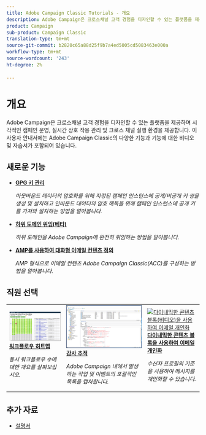 ```yaml
---
title: Adobe Campaign Classic Tutorials - 개요
description: Adobe Campaign은 크로스채널 고객 경험을 디자인할 수 있는 플랫폼을 제공하며 시각적인 캠페인 운영, 실시간 상호 작용 관리 및 크로스 채널 실행 환경을 제공합니다. 이 사용자 안내서에는 Adobe Campaign Standard의 다양한 기능과 기능에 대한 비디오 및 자습서가 포함되어 있습니다.
product: Campaign
sub-product: Campaign Classic
translation-type: tm+mt
source-git-commit: b2820c65a88d25f9b7a4ed5005cd5083463e000a
workflow-type: tm+mt
source-wordcount: '243'
ht-degree: 2%

---
```



# 개요

Adobe Campaign은 크로스채널 고객 경험을 디자인할 수 있는 플랫폼을 제공하며 시각적인 캠페인 운영, 실시간 상호 작용 관리 및 크로스 채널 실행 환경을 제공합니다. 이 사용자 안내서에는 Adobe Campaign Classic의 다양한 기능과 기능에 대한 비디오 및 자습서가 포함되어 있습니다.

## 새로운 기능

* **[GPG 키 관리](/help/acc/monitoring-campaign-classic/control-panel/gpg-key-management/gpg-key-management-overview.md)**

   *아웃바운드 데이터의 암호화를 위해 지정된 캠페인 인스턴스에 공개/비공개 키 쌍을 생성 및 설치하고 인바운드 데이터의 암호 해독을 위해 캠페인 인스턴스에 공개 키를 가져와 설치하는 방법을 알아봅니다.*

* **[하위 도메인 위임(베타)](/help/acc/monitoring-campaign-classic/control-panel/subdomain-delegation.md)**

   *하위 도메인을 Adobe Campaign에 완전히 위임하는 방법을 알아봅니다.*

* **[AMP를 사용하여 대화형 이메일 컨텐츠 정의](/help/acc/sending-messages/email-channel/defining-interactive-email-content-with-amp.md)**

   *AMP 형식으로 이메일 컨텐츠 Adobe Campaign Classic(ACC)를 구성하는 방법을 알아봅니다.*

## 직원 선택

<table>
<tr>
  <td>
    <a href="./monitoring-campaign-classic/workflow-heatmap.md">
      <img alt="워크플로우 히트맵(비디오)" src="./assets/workflow-heatmap.png"/>
    </a>
    <div>
      <a href="./monitoring-campaign-classic/workflow-heatmap.md">
    <strong>워크플로우 히트맵</strong>
    </a>
    </div>
    <p>
    <em>동시 워크플로우 수에 대한 개요를 살펴보십시오.</em>
    <p>
  </td>
   <td>
    <a href="./monitoring-campaign-classic/audit-trail.md">
      <img alt="감사 추적(비디오)" src="./assets/acc-audit-trail.png" />
    </a>
    <div>
      <a href="./monitoring-campaign-classic/audit-trail.md">
    <strong>감사 추적</strong>
    </a>
    </div>
    <p>
    <em>Adobe Campaign 내에서 발생하는 작업 및 이벤트의 포괄적인 목록을 캡처합니다.</em>
    <p>
  </td>
  <td>
    <a href="./sending-messages/email-channel/personalization-with-dynamic-content-blocks.md">
      <img alt="다이내믹한 콘텐츠 블록(비디오)을 사용하여 이메일 개인화" src="./assets/ACC-Personalization.png" />
    </a>
    <div>
      <a href="./sending-messages/email-channel/personalization-with-dynamic-content-blocks.md">
    <strong>다이내믹한 콘텐츠 블록을 사용하여 이메일 개인화</strong>
    </a>
    </div>
    <p>
    <em>수신자 프로필의 기준을 사용하여 메시지를 개인화할 수 있습니다. </em>
    <p>
  </td>
</tr>
</table>

## 추가 자료

* [설명서](https://docs.campaign.adobe.com/doc/AC/en/PTF_Starting_with_Adobe_Campaign_About_Adobe_Campaign_Classic.html)
